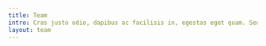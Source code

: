 ```yaml
---
title: Team
intro: Cras justo odio, dapibus ac facilisis in, egestas eget quam. Sed posuere consectetur est at lobortis. Aenean eu leo quam. Pellentesque ornare sem lacinia quam venenatis vestibulum. Praesent commodo cursus magna, vel scelerisque nisl consectetur et. 
layout: team
---
```




